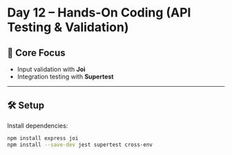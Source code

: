 # Day 12 – Hands-On Coding (API Testing & Validation)

## 📌 Core Focus

- Input validation with **Joi**
- Integration testing with **Supertest**

---

## 🛠 Setup

Install dependencies:

```bash
npm install express joi
npm install --save-dev jest supertest cross-env
```
